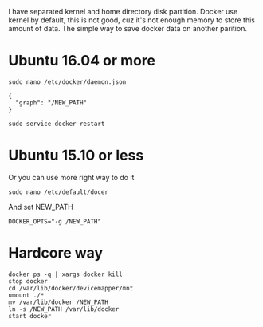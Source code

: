 I have separated kernel and home directory disk partition. Docker use kernel by default, this is not good, cuz it's not enough memory to store this amount of data. The simple way to save docker data on another parition.

# Ubuntu 16.04 or more

~~~
sudo nano /etc/docker/daemon.json
~~~

~~~
{
  "graph": "/NEW_PATH"
}
~~~

~~~
sudo service docker restart
~~~

# Ubuntu 15.10 or less

Or you can use more right way to do it

~~~
sudo nano /etc/default/docer
~~~

And set NEW_PATH

~~~
DOCKER_OPTS="-g /NEW_PATH"
~~~

# Hardcore way

~~~
docker ps -q | xargs docker kill
stop docker
cd /var/lib/docker/devicemapper/mnt
umount ./*
mv /var/lib/docker /NEW_PATH
ln -s /NEW_PATH /var/lib/docker
start docker
~~~
